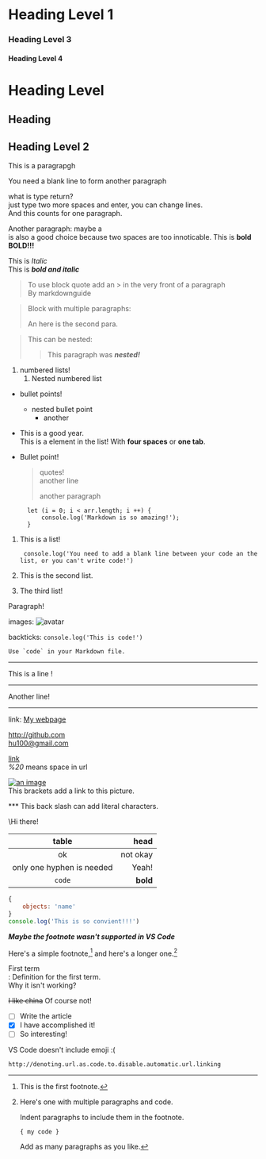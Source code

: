 
# Heading Level 1 

### Heading Level 3 
#### Heading Level 4 
Heading Level 
===========
Heading  
-----------
## Heading Level 2 
This is a paragrapgh

You need a blank line to form another paragraph

what is type return?    
just type two more spaces and enter, you can change lines.   
And this counts for one paragraph. 

Another paragraph: maybe a <br> is also a good choice because two spaces are too innoticable.
This is **bold**  
**BOLD!!!**

This is *Italic*  
This is ***bold and italic***

> To use block quote add an > in the very front of a paragraph  
> By markdownguide

>Block with multiple paragraphs:
> 
> An here is the second para.

> This can be nested: 
>  
>> This paragraph was ***nested!***

1. numbered lists!
   1. Nested numbered list

- bullet points!
  - nested bullet point
    - another 

- This is a good year.  
    This is a element in the list! With **four spaces** or **one tab**.
- Bullet point!  
    > quotes!  
    > another line
    >
    >another paragraph

        let (i = 0; i < arr.length; i ++) {
            console.log('Markdown is so amazing!');
        }

1. This is a list!  
   
        console.log('You need to add a blank line between your code an the list, or you can't write code!')
2. This is the second list.
3. The third list!

Paragraph!

images: ![avatar](C:/Users/hssy1/Pictures/avatar.png)

backticks: `console.log('This is code!')`

``Use `code` in your Markdown file.``

***

This is a line !

---

Another line!
___

link: [My webpage][1]

<http://github.com>  
<hu100@gmail.com>


[1]: <https://en.wikipedia.org/wiki/Hobbit#Lifestyle> "Hobbit lifestyles"

[link](https://www.example.com/my%20great%20page)  
*%20* means space in url

[![an image](https://images.unsplash.com/photo-1625465810065-5d50e63ffae2?ixid=MnwxMjA3fDB8MHxwaG90by1wYWdlfHx8fGVufDB8fHx8&ixlib=rb-1.2.1&auto=format&fit=crop&w=738&q=80 "An Eagle!")](https://unsplash.com/)  
This brackets add a link to this picture.

\*** This back slash can add literal characters.

\\Hi there!

|           table           |     head |
| :-----------------------: | -------: |
|            ok             | not okay |
| only one hyphen is needed |    Yeah! |
|          `code`           | **bold** |

```javascript
{
    objects: 'name'
}
console.log('This is so convient!!!')
```

***Maybe the footnote wasn't supported in VS Code***  

Here's a simple footnote,[^1] and here's a longer one.[^bignote]

[^1]: This is the first footnote.

[^bignote]: Here's one with multiple paragraphs and code.

    Indent paragraphs to include them in the footnote.

    `{ my code }`

    Add as many paragraphs as you like.

First term  
: Definition for the first term.  
Why it isn't working?

~~I like china~~ Of course not!

- [ ] Write the article
- [x] I have accomplished it! 
- [ ] So interesting!

VS Code doesn't include emoji :(  

`http://denoting.url.as.code.to.disable.automatic.url.linking`

